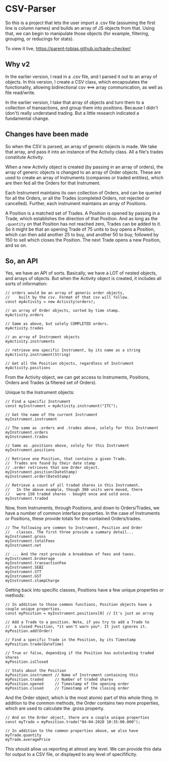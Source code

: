 # CSV-Parser

So this is a project that lets the user import a .csv file (assuming the first line is column names) and builds an array of JS objects from that. Using that, we can begin to manipulate those objects (for example, filtering, grouping, or reducings for stats).

To view it live, https://parent-tobias.github.io/trade-checker/

## Why v2

In the earlier version, I read in a .csv file, and I parsed it out to an array of objects. In this version, I create a CSV class, which encapsulates the functionality, allowing bidirectional csv <==> array communication, as well as file read/write.

In the earlier version, I take that array of objects and turn them to a collection of transactions, and group them into positions. Because I didn't (don't) really understand trading. But a little research indicated a fundamental change.

## Changes have been made

So when the CSV is parsed, an array of generic objects is made. We take that array, and pass it into an instance of the Activity class. All a file's trades constitute Activity.

When a new Activity object is created (by passing in an array of orders), the array of generic objects is changed to an array of Order objects. These are used to create an array of Instruments (companies or traded entities), which are then fed all the Orders for that Instrument.

Each Instrument maintains its own collection of Orders, and can be queried for all the Orders, or all the Trades (completed Orders, not rejected or cancelled). Further, each instrument maintains an array of Positions.

A Position is a matched set of Trades. A Position is opened by passing in a Trade, which establishes the direction of that Position. And as long as the `.quantity` on that Position has not reached zero, Trades can be added to it. So it might be that an opening Trade of 75 units to buy opens a Position, which can then add another 25 to buy, and another 50 to buy, followed by 150 to sell which closes the Position. The next Trade opens a new Position, and so on.

## So, an API

Yes, we have an API of sorts. Basically, we have a LOT of nested objects, and arrays of objects. But when the Activity object is created, it includes all sorts of information:

```
// orders would be an array of generic order objects, 
//    built by the csv. Format of that csv will follow.
const myActivity = new Activity(orders);
 
// an array of Order objects, sorted by time stamp.
myActivity.orders

// Same as above, but solely COMPLETED orders.
myActivity.trades

// an array of Instrument objects
myActivity.instruments 

// retrieve one specific Instrument, by its name as a string
myActivity.instrument(String)

// Get all the Position objects, regardless of Instrument
myActivity.positions
```
From the Activity object, we can get access to Instruments, Positions, Orders and Trades (a filtered set of Orders).

Unique to the Instrument objects:
```
// Find a specific Instrument
const myInstrument = myActivity.instrument("ITC");

// Get the name of the current Instrument
myInstrument.instrument

// The same as .orders and .trades above, solely for this Instrument
myInstrument.orders
myInstrument.trades

// Same as .positions above, solely for this Instrument
myInstrument.positions

// Retrieve one Position, that contains a given Trade. 
//  Trades are found by their date stamp
// .order retrieves that one Order object.
myInstrument.position(DateStamp)
myInstrument.order(DateStamp)

// Retrieve a count of all traded shares in this Instrument.  
//   In the above example, though 300 units were moved, there 
//   were 150 traded shares - bought once and sold once.
myInstrument.traded
```
Now, from Instruments, through Positions, and down to Orders/Trades, we have a number of common interface properties. In the case of Instruments or Positions, these provide totals for the contained Orders/trades.

```
// The following are common to Instrument, Position and Order
//   classes. The first three provide a summary detail...
myInstrument.gross
myInstrument.totalFees
myInstrument.net

// ... And the rest provide a breakdown of fees and taxes.
myInstrument.brokerage
myInstrument.transactionFee
myInstrument.SEBI
myInstrument.STT
myInstrument.GST
myInstrument.stampCharge
```

Getting back into specific classes, Positions have a few unique properties or methods:
```
// In addition to those common functions, Position objects have a couple unique properties.
const myPosition = myInstrument.positions[0] // It's just an array

// Add a Trade to a position. Note, if you try to add a Trade to
//  a closed Position, *it won't warn you*. It just ignores it.
myPosition.add(Order)

// Find a specific Trade in the Position, by its Timestamp
myPosition.trade(DateTime)

// True or false, depending if the Position has outstanding traded shares
myPosition.isClosed

// Stats about the Position
myPosition.instrument // Name of Instrument containing this
myPosition.traded     // Number of traded shares
myPosition.opened     // Timestamp of the opening order
myPosition.closed     // Timestamp of the closing order
```

And the Order object, which is the most atomic part of this whole thing. In addition to the common methods, the Order contains two more properties, which are used to calculate the .gross property.
```
// And on the Order object, there are a couple unique properties
const myTrade = myPosition.trade("04-04-2020 10:35:00.000");

// In addition to the common properties above, we also have
myTrade.quantity
myTrade.averagePrice
```

This should allow us reporting at almost any level. We can provide this data for output to a CSV file, or displayed to any level of specifificity.